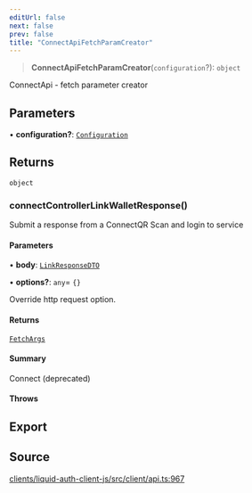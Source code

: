```yaml
---
editUrl: false
next: false
prev: false
title: "ConnectApiFetchParamCreator"
---
```


> **ConnectApiFetchParamCreator**(`configuration`?): `object`

ConnectApi - fetch parameter creator

## Parameters

• **configuration?**: [`Configuration`](/reference/typescript/auth/client/classes/configuration/)

## Returns

`object`

### connectControllerLinkWalletResponse()

Submit a response from a ConnectQR Scan and login to service

#### Parameters

• **body**: [`LinkResponseDTO`](/reference/typescript/auth/client/interfaces/linkresponsedto/)

• **options?**: `any`= `{}`

Override http request option.

#### Returns

[`FetchArgs`](/reference/typescript/auth/client/interfaces/fetchargs/)

#### Summary

Connect (deprecated)

#### Throws

## Export

## Source

[clients/liquid-auth-client-js/src/client/api.ts:967](https://github.com/algorandfoundation/liquid-auth/blob/10c59840d062554c79d275cbb41957b40edae1ed/clients/liquid-auth-client-js/src/client/api.ts#L967)
